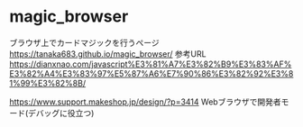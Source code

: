 # magic_browser
ブラウザ上でカードマジックを行うページ  
https://tanaka683.github.io/magic_browser/
参考URL   
https://dianxnao.com/javascript%E3%81%A7%E3%82%B9%E3%83%AF%E3%82%A4%E3%83%97%E5%87%A6%E7%90%86%E3%82%92%E3%81%99%E3%82%8B/  


https://www.support.makeshop.jp/design/?p=3414 Webブラウザで開発者モード(デバッグに役立つ)